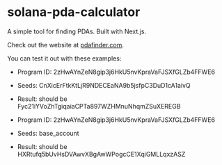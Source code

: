 # solana-pda-calculator

A simple tool for finding PDAs. Built with Next.js.

Check out the website at [pdafinder.com](pdafinder.com).

You can test it out with these examples:

- Program ID: 2zHwAYnZeN8gip3j6HkU5nvKpraVaFJSXfGLZb4FFWE6
- Seeds: CnXicErFtkKtLjR9NDECEaNA9b5jsfpC3DuD1cA1aivQ
- Result: should be Fyc21iYVoZhTgiqaiaCPTa897WZHMnuNhqmZSuXEREGB

- Program ID: 2zHwAYnZeN8gip3j6HkU5nvKpraVaFJSXfGLZb4FFWE6
- Seeds: base_account
- Result: should be HXRtufq5bUvHsDVAwvXBgAwWPogcCE1XqiGMLLqxzASZ
